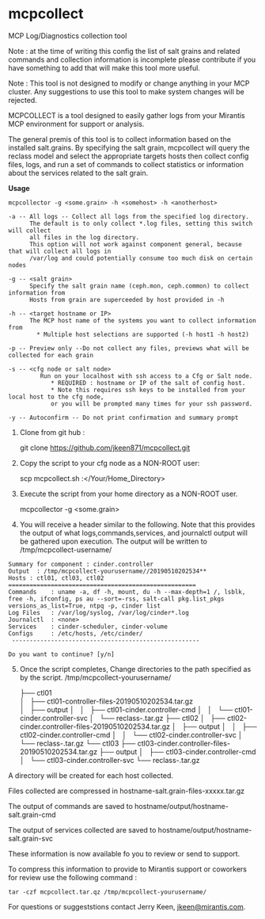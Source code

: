 # mcpcollect
MCP Log/Diagnostics collection tool

Note : at the time of writing this config the list of salt grains and related commands and collection information is incomplete
       please contribute if you have something to add that will make this tool more useful.

Note : This tool is not designed to modify or change anything in your MCP cluster.  Any suggestions to use this tool to
       make system changes will be rejected.

MCPCOLLECT is a tool designed to easily gather logs from your Mirantis MCP environment for support or analysis. 

The general premis of this tool is to collect information based on the installed salt.grains. By specifying the
salt grain, mcpcollect will query the reclass model and select the appropriate targets hosts then collect config 
files, logs, and run a set of commands to collect statistics or information about the services related to the salt grain.

**Usage**

    mcpcollector -g <some.grain> -h <somehost> -h <anotherhost> 

    -a -- All logs -- Collect all logs from the specified log directory.
          The default is to only collect *.log files, setting this switch will collect
          all files in the log directory. 
          This option will not work against component general, because that will collect all logs in
          /var/log and could potentially consume too much disk on certain nodes

    -g -- <salt grain>
          Specify the salt grain name (ceph.mon, ceph.common) to collect information from
          Hosts from grain are superceeded by host provided in -h

    -h -- <target hostname or IP>
          The MCP host name of the systems you want to collect information from
			* Multiple host selections are supported (-h host1 -h host2)

    -p -- Preview only --Do not collect any files, previews what will be collected for each grain

    -s -- <cfg node or salt node>
    		 Run on your localhost with ssh access to a Cfg or Salt node. 
	 			* REQUIRED : hostname or IP of the salt of config host.
	 			* Note this requires ssh keys to be installed from your  local host to the cfg node, 
	 			or you will be prompted many times for your ssh password.

    -y -- Autoconfirm -- Do not print confirmation and summary prompt

1) Clone from git hub :
   
    git clone https://github.com/jkeen871/mcpcollect.git
             
2) Copy the script to your cfg node as a NON-ROOT user:

    scp mcpcollect.sh <hostname or ip of cfg host>:</Your/Home_Directory>
              
3) Execute the script from your home directory as a NON-ROOT user.

    mcpcollector -g <some.grain> 
    
  4) You will receive a header similar to the following.  Note that this provides the output of what logs,commands,services, and journalctl output will be gathered upon execution.
  The output will be written to /tmp/mcpcollect-username/
  
    Summary for component : cinder.controller
    Output  : /tmp/mcpcollect-yourusername//20190510202534**
    Hosts : ctl01, ctl03, ctl02
    ===================================================== 
    Commands    : uname -a, df -h, mount, du -h --max-depth=1 /, lsblk, free -h, ifconfig, ps au --sort=-rss, salt-call pkg.list_pkgs versions_as_list=True, ntpq -p, cinder list
    Log Files   : /var/log/syslog, /var/log/cinder*.log
    Journalctl  : <none>
    Services    : cinder-scheduler, cinder-volume
    Configs     : /etc/hosts, /etc/cinder/
     ----------------------------------------------------- 
    
    Do you want to continue? [y/n] 

5) Once the script completes, Change directories to the path specified as by the script. /tmp/mcpcollect-yourusername/

    ├── ctl01  
    │   ├── ctl01-controller-files-20190510202534.tar.gz  
    │   ├── output
    │   │   ├── ctl01-cinder.controller-cmd
    │   │   └── ctl01-cinder.controller-svc
    │   └── reclass-.tar.gz
    ├── ctl02
    │   ├── ctl02-cinder.controller-files-20190510202534.tar.gz
    │   ├── output
    │   │   ├── ctl02-cinder.controller-cmd
    │   │   └── ctl02-cinder.controller-svc
    │   └── reclass-.tar.gz
    └── ctl03
        ├── ctl03-cinder.controller-files-20190510202534.tar.gz
        ├── output
        │   ├── ctl03-cinder.controller-cmd
        │   └── ctl03-cinder.controller-svc
        └── reclass-.tar.gz
        
A directory will be created for each host collected.

Files collected are compressed in hostname-salt.grain-files-xxxxx.tar.gz

The output of commands are saved to hostname/output/hostname-salt.grain-cmd

The output of services collected are saved to hostname/output/hostname-salt.grain-svc


These information is now available fo you to review or send to support.

To compress this information to provide to Mirantis support or coworkers for review use the following command :

    tar -czf mcpcollect.tar.qz /tmp/mcpcollect-yourusername/


For questions or suggeststions contact Jerry Keen, jkeen@mirantis.com.
